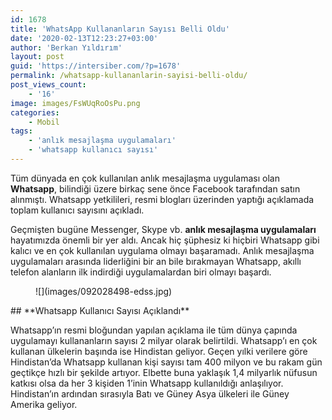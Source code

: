 ```yaml
---
id: 1678
title: 'WhatsApp Kullananların Sayısı Belli Oldu'
date: '2020-02-13T12:23:27+03:00'
author: 'Berkan Yıldırım'
layout: post
guid: 'https://intersiber.com/?p=1678'
permalink: /whatsapp-kullananlarin-sayisi-belli-oldu/
post_views_count:
    - '16'
image: images/FsWUqRoOsPu.png
categories:
    - Mobil
tags:
    - 'anlık mesajlaşma uygulamaları'
    - 'whatsapp kullanıcı sayısı'
---
```


Tüm dünyada en çok kullanılan anlık mesajlaşma uygulaması olan **Whatsapp**, bilindiği üzere birkaç sene önce Facebook tarafından satın alınmıştı. Whatsapp yetkilileri, resmi blogları üzerinden yaptığı açıklamada toplam kullanıcı sayısını açıkladı.

Geçmişten bugüne Messenger, Skype vb. **anlık mesajlaşma uygulamaları** hayatımızda önemli bir yer aldı. Ancak hiç şüphesiz ki hiçbiri Whatsapp gibi kalıcı ve en çok kullanılan uygulama olmayı başaramadı. Anlık mesajlaşma uygulamaları arasında liderliğini bir an bile bırakmayan Whatsapp, akıllı telefon alanların ilk indirdiği uygulamalardan biri olmayı başardı.

<figure class="wp-block-image size-large">![](images/092028498-edss.jpg)</figure>## **Whatsapp Kullanıcı Sayısı Açıklandı**

Whatsapp’ın resmi bloğundan yapılan açıklama ile tüm dünya çapında uygulamayı kullananların sayısı 2 milyar olarak belirtildi. Whatsapp’ı en çok kullanan ülkelerin başında ise Hindistan geliyor. Geçen yılki verilere göre Hindistan’da Whatsapp kullanan kişi sayısı tam 400 milyon ve bu rakam gün geçtikçe hızlı bir şekilde artıyor. Elbette buna yaklaşık 1,4 milyarlık nüfusun katkısı olsa da her 3 kişiden 1’inin Whatsapp kullanıldığı anlaşılıyor. Hindistan’ın ardından sırasıyla Batı ve Güney Asya ülkeleri ile Güney Amerika geliyor.